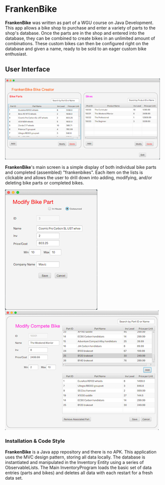# FrankenBike
**FrankenBike** was written as part of a WGU course on Java Development.
This app allows a bike shop to purchase and enter a variety of parts to the 
shop's database. Once the parts are in the shop and entered into the database, 
they can be combined to create bikes in an unlimited amount of combinations.
These custom bikes can then be configured right on the database and
given a name, ready to be sold to an eager custom bike enthusiast.

## User Interface
![frankenbike main screen](images/fb_main.png)

**FrankenBike**'s main screen is a simple display of both individual
bike parts and completed (assembled) "frankenbikes". Each item on
the lists is clickable and allows the user to drill down into
adding, modifying, and/or deleting bike parts or completed bikes.

![frankenbike part](images/fb_part.png) ![frankenbike bike](images/fb_bike.png)

### Installation & Code Style
**FrankenBike** is a Java app repository and there is no APK.
This application uses the MVC design pattern, storing all data
locally. The database is instantiated and manipulated in the Inventory 
Entity using a series of ObservableLists. The Main InventoryProgram loads 
the basic set of data entries (parts and bikes) and deletes all data with 
each restart for a fresh data set. 

